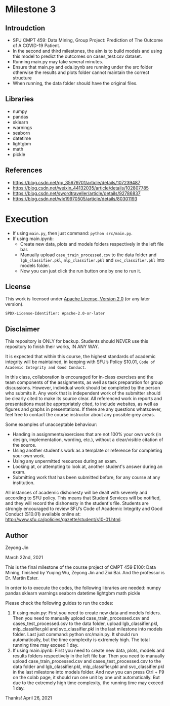 # Milestone 3

## Introudction
- SFU CMPT 459: Data Mining, Group Project: Prediction of The Outcome of A COVID-19 Patient.
- In the second and third milestones, the aim is to build models and using this model to predict the outcomes on cases_test.csv dataset.
- Running main.py may take several minutes.
- Ensure that main.py and eda.ipynb are running under the src folder otherwise the results and plots folder cannot maintain the correct structure
- When running, the data folder should have the original files.

## Libraries

- numpy
- pandas
- sklearn
- warnings
- seaborn
- datetime
- lightgbm
- math
- pickle

## References

- https://blog.csdn.net/qq_35679701/article/details/107239487
- https://blog.csdn.net/weixin_44132035/article/details/102807785
- https://blog.csdn.net/swordtraveller/article/details/92786837
- https://blog.csdn.net/wlx19970505/article/details/80301193

# Execution
- If using `main.py`, then just command: `python src/main.py`.
- If using main.ipynb: 
	- Create new data, plots and models folders respectively in the left file bar. 
	- Manually upload `case_train_processed.csv` to the data folder and `lgb_classifier.pkl`, `mlp_classifier.pkl` and `svc_classifier.pkl` into models folder.
	- Now you can just click the run button one by one to run it.

## License

This work is licensed under [Apache License, Version 2.0](https://www.apache.org/licenses/LICENSE-2.0) (or any later version). 

`SPDX-License-Identifier: Apache-2.0-or-later`

## Disclaimer

This repository is ONLY for backup. Students should NEVER use this repository to finish their works, IN ANY WAY.

It is expected that within this course, the highest standards of academic integrity will be maintained, in
keeping with SFU’s Policy S10.01, `Code of Academic Integrity and Good Conduct`.

In this class, collaboration is encouraged for in-class exercises and the team components of the assignments, as well
as task preparation for group discussions. However, individual work should be completed by the person
who submits it. Any work that is independent work of the submitter should be clearly cited to make its
source clear. All referenced work in reports and presentations must be appropriately cited, to include
websites, as well as figures and graphs in presentations. If there are any questions whatsoever, feel free
to contact the course instructor about any possible grey areas.

Some examples of unacceptable behaviour:
- Handing in assignments/exercises that are not 100% your own work (in design, implementation,
wording, etc.), without a clear/visible citation of the source.
- Using another student's work as a template or reference for completing your own work.
- Using any unpermitted resources during an exam.
- Looking at, or attempting to look at, another student's answer during an exam.
- Submitting work that has been submitted before, for any course at any institution.

All instances of academic dishonesty will be dealt with severely and according to SFU policy. This means
that Student Services will be notified, and they will record the dishonesty in the student's file. Students
are strongly encouraged to review SFU’s Code of Academic Integrity and Good Conduct (S10.01) available
online at: http://www.sfu.ca/policies/gazette/student/s10-01.html.

## Author

Zeyong Jin

March 22nd, 2021

This is the final milestone of the course project of CMPT 459 E100: Data Mining, finished by Yuqing Wu, Zeyong Jin and Zixi Bai. And the professor is Dr. Martin Ester.

In order to to execute the codes, the following libraries are needed:
numpy
pandas
sklearn
warnings
seaborn
datetime
lightgbm
math
pickle

Please check the following guides to run the codes:
1. If using main.py:
	First you need to create new data and models folders.
	Then you need to manually upload case_train_processed.csv and cases_test_processed.csv to the data folder, upload lgb_classifier.pkl, mlp_classifier.pkl and svc_classifier.pkl in the last milestone into models folder. 
	Last just command: python src/main.py. It should run automatically, but the time complexity is extremely high. The total running time may exceed 1 day.
2. If using main.ipynb: 
	First you need to create new data, plots, models and results folders respectively in the left file bar. 
	Then you need to manually upload case_train_processed.csv and cases_test_processed.csv to the data folder and lgb_classifier.pkl, mlp_classifier.pkl and svc_classifier.pkl in the last milestone into models folder.
	And now you can press Ctrl + F9 on the colab page, it should run one unit by one unit automatically. But due to the extremely high time complexity, the running time may exceed 1 day.

Thanks!
April 26, 2021

